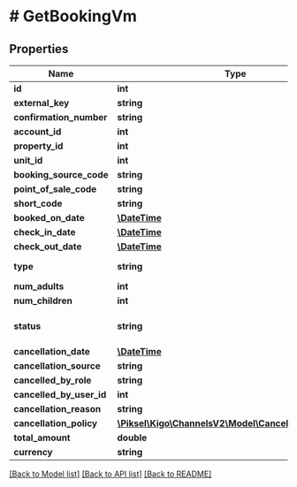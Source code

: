 # # GetBookingVm

## Properties

Name | Type | Description | Notes
------------ | ------------- | ------------- | -------------
**id** | **int** |  | [optional]
**external_key** | **string** |  | [optional]
**confirmation_number** | **string** |  | [optional]
**account_id** | **int** |  | [optional]
**property_id** | **int** |  | [optional]
**unit_id** | **int** |  | [optional]
**booking_source_code** | **string** |  | [optional]
**point_of_sale_code** | **string** |  | [optional]
**short_code** | **string** |  | [optional]
**booked_on_date** | [**\DateTime**](\DateTime.md) |  | [optional]
**check_in_date** | [**\DateTime**](\DateTime.md) |  | [optional]
**check_out_date** | [**\DateTime**](\DateTime.md) |  | [optional]
**type** | **string** | Keep in sync with VRX.Prod.Entities LocationBooking Types | [optional]
**num_adults** | **int** |  | [optional]
**num_children** | **int** |  | [optional]
**status** | **string** | Keep in sync with VRX.Prod.Entities.LocationBooking.Statuses  Commented statuses are not used in CM | [optional]
**cancellation_date** | [**\DateTime**](\DateTime.md) |  | [optional]
**cancellation_source** | **string** |  | [optional]
**cancelled_by_role** | **string** |  | [optional]
**cancelled_by_user_id** | **int** |  | [optional]
**cancellation_reason** | **string** |  | [optional]
**cancellation_policy** | [**\Piksel\Kigo\ChannelsV2\Model\CancellationPolicyDto**](CancellationPolicyDto.md) |  | [optional]
**total_amount** | **double** |  | [optional]
**currency** | **string** |  | [optional]

[[Back to Model list]](../../README.md#models) [[Back to API list]](../../README.md#endpoints) [[Back to README]](../../README.md)
